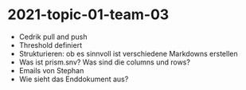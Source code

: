 # 2021-topic-01-team-03

- Cedrik pull and push
- Threshold definiert
- Strukturieren: ob es sinnvoll ist verschiedene Markdowns erstellen
- Was ist prism.snv? Was sind die columns und rows?
- Emails von Stephan
- Wie sieht das Enddokument aus?
